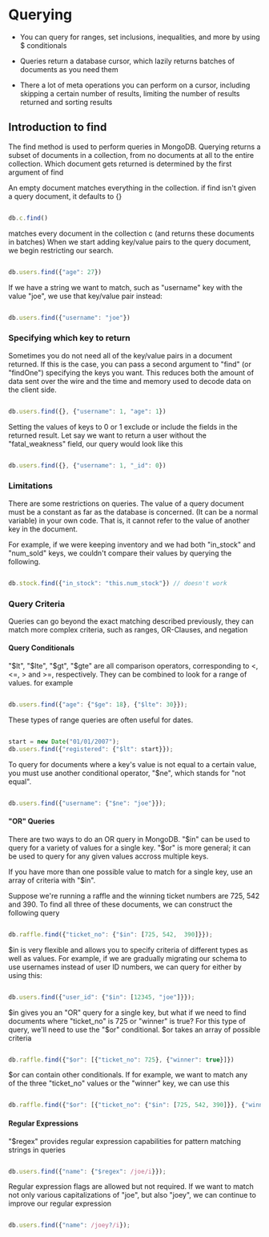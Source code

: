 # Querying

- You can query for ranges, set inclusions, inequalities, and more by using
$ conditionals  

- Queries return a database cursor, which lazily returns batches of documents
as you need them

- There a lot of meta operations you can perform on a cursor, including
skipping a certain number of results, limiting the number of results returned
and sorting results


## Introduction to find

The find method  is used to perform queries in MongoDB. Querying returns
a subset of documents in a collection, from no documents at all to the
entire collection. Which document gets returned is determined by the
first argument of find

An empty document matches everything in the collection. if find isn't given
a query document, it defaults to {}

```js

db.c.find()

```

matches every document in the collection c (and returns these documents in batches)
When we start adding key/value pairs to the query document, we begin restricting
our search.

```js

db.users.find({"age": 27})
```

If we have a string we want to match, such as "username" key with the value
"joe", we use that key/value pair instead:

```js

db.users.find({"username": "joe"})

```


### Specifying which key to return

Sometimes you do not need all of the key/value pairs in a document returned.
If this is the case, you can pass a second argument to "find" (or "findOne")
specifying the keys you want. This reduces both the amount of data sent over
the wire and the time and memory used to decode data on the client side.

```js

db.users.find({}, {"username": 1, "age": 1})

```

Setting the values of keys to 0 or 1 exclude or include the fields in the returned
result.
Let say we want to return a user without the "fatal_weakness" field, our query
would look like this

```js

db.users.find({}, {"username": 1, "_id": 0})
```

### Limitations


There are some restrictions on queries. The value of a query document must
be a constant as far as the database is concerned. (It can be a normal variable)
in your own code. That is, it cannot refer to the value of another key in
the document.

For example, if we were keeping inventory and we had both "in_stock" and "num_sold"
keys, we couldn't compare their values by querying the following.

```js

db.stock.find({"in_stock": "this.num_stock"}) // doesn't work

```

### Query Criteria

Queries can go beyond the exact matching described previously, they can
match more complex criteria, such as ranges, OR-Clauses, and negation

#### Query Conditionals

"$lt", "$lte", "$gt",  "$gte" are all comparison operators, corresponding to
<, <=, > and >=, respectively. They can be combined to look for a range
of values. for example

```js

db.users.find({"age": {"$ge": 18}, {"$lte": 30}});

```

These types of range queries are often useful for dates.

```js

start = new Date("01/01/2007");
db.users.find({"registered": {"$lt": start}});

```

To query for documents where a key's value is not equal to a certain value,
you must use another conditional operator, "$ne", which stands for "not equal".

```js

db.users.find({"username": {"$ne": "joe"}});

```

#### "OR" Queries

There are two ways to do an OR query in MongoDB. "$in" can be used to query
for a variety of values for a single key. "$or" is more general; it can be
used to query for any given values accross multiple keys.

If you have more than one possible value to match for a single key, use an
array of criteria with "$in".

Suppose we're running a raffle and the winning ticket numbers are 725, 542 and
390. To find all three of these documents, we can construct the following query

```js

db.raffle.find({"ticket_no": {"$in": [725, 542,  390]}});

```

$in is very flexible and allows you to specify criteria of different types as
well as values. For example, if we are gradually migrating our schema to  
use usernames instead of user ID numbers, we can query for either by using this:

```js

db.users.find({"user_id": {"$in": [12345, "joe"]}});

```

$in gives you an "OR" query for a single key, but what if we need to find
documents where "ticket_no" is 725 or "winner" is true? For this type of
query, we'll need to use the "$or" conditional. $or takes an array of possible
criteria

```js

db.raffle.find({"$or": [{"ticket_no": 725}, {"winner": true}]})
```


$or can contain other conditionals. If for example, we want to match any  
of the three "ticket_no" values or the "winner" key, we can use this

```js

db.raffle.find({"$or": [{"ticket_no": {"$in": [725, 542, 390]}}, {"winner": true}]})
```

#### Regular Expressions

"$regex" provides regular expression capabilities for pattern matching strings
in queries

```js

db.users.find({"name": {"$regex": /joe/i}});

```

Regular expression flags are allowed but not required. If we want to match
not only various capitalizations of "joe", but also "joey", we can continue
to improve our regular expression

```js

db.users.find({"name": /joey?/i});

```
